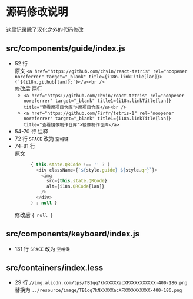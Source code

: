 # 源码修改说明

这里记录除了汉化之外的代码修改

## src/components/guide/index.js

- 52 行  
  原文 ``<a href="https://github.com/chvin/react-tetris" rel="noopener noreferrer" target="_blank" title={i18n.linkTitle[lan]}>{`${i18n.github[lan]}:`}</a><br />``  
  修改后 两行
    - `<a href="https://github.com/chvin/react-tetris" rel="noopener noreferrer" target="_blank" title1={i18n.linkTitle[lan]} title="查看原项目仓库">原项目仓库</a><br />`
    - `<a href="https://github.com/Firfr/tetris-1" rel="noopener noreferrer" target="_blank" title1={i18n.linkTitle[lan]} title="查看镜像制作仓库">镜像制作仓库</a>`
- 54-70 行 注释
- 72 行 `SPACE` 改为 `空格键`
- 74-81 行  
  原文
  ```js
        { this.state.QRCode !== '' ? (
          <div className={`${style.guide} ${style.qr}`}>
            <img
              src={this.state.QRCode}
              alt={i18n.QRCode[lan]}
            />
          </div>
        ) : null }
  ```
  修改后 `{ null }`

## src/components/keyboard/index.js

- 131 行 `SPACE` 改为 `空格键`

## src/containers/index.less

- 29 行 `//img.alicdn.com/tps/TB1qq7kNXXXXXacXFXXXXXXXXXX-400-186.png` 替换为 `../resource/image/TB1qq7kNXXXXXacXFXXXXXXXXXX-400-186.png`

